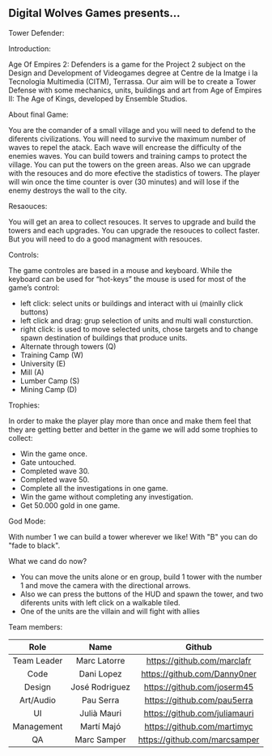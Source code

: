 ## Digital Wolves Games presents...

Tower Defender:

Introduction:

Age Of Empires 2: Defenders is a game for the Project 2 subject on the Design and Development of Videogames degree
at Centre de la Imatge i la Tecnologia Multimedia (CITM), Terrassa. Our aim will be to create a Tower Defense with some mechanics,
units, buildings and art from Age of Empires II: The Age of Kings, developed by Ensemble Studios.

About final Game:

You are the comander of a small village and you will need to defend to the diferents civilizations.
You will need to survive the maximum number of waves to repel the atack. Each wave will encrease the difficulty of the enemies waves.
You can build towers and training camps to protect the village. You can put the towers on the green areas. Also we can upgrade with the resouces
and do more efective the stadistics of towers.
The player will win once the time counter is over (30 minutes) and will lose if the enemy destroys the wall to the city.

Resaouces: 

You will get an area to collect resouces. It serves to upgrade and build the towers and each upgrades. You can upgrade the resouces to collect faster.
But you will need to do a good managment with resouces.


Controls:

The game controles are based in a mouse and keyboard. While the keyboard can be used for “hot-keys” the mouse is used for most of the game’s control:
 - left click: select units or buildings and interact with ui (mainlly click buttons)
 - left click and drag: grup selection of units and multi wall consturction.
 - right click: is used to move selected units, chose targets and to change spawn destination of buildings that produce units.
 - Alternate through towers (Q)
 - Training Camp (W)
 - University (E)
 - Mill (A)
 - Lumber Camp (S)
 - Mining Camp (D)


Trophies:

In order to make the player play more than once and make them feel that they are getting better and better in the game we will add some trophies to collect:

 - Win the game once.
 - Gate untouched.
 - Completed wave 30.
 - Completed wave 50.
 - Complete all the investigations in one game.
 - Win the game without completing any investigation.
 - Get 50.000 gold in one game.

God Mode:

With number 1 we can build a tower wherever we like!
With "B" you can do "fade to black".


What we cand do now?

- You can move the units alone or en group, build 1 tower with the number 1 and move the camera with the directional arrows.
- Also we can press the buttons of the HUD and spawn the tower, and two diferents units with left click on a walkable tiled.
- One of the units are the villain and will fight with allies


Team members:

| Role         |     Name      |           Github             |
|:------------:|:-------------:|:----------------------------:|
| Team Leader  | Marc Latorre  | https://github.com/marclafr  |
| Code         | Dani Lopez    | https://github.com/Danny0ner |
| Design       | José Rodriguez| https://github.com/joserm45  |
| Art/Audio    | Pau Serra     | https://github.com/pau5erra  |
| UI           | Julià Mauri   | https://github.com/juliamauri|
|Management    | Martí Majó    | https://github.com/martimyc  |
|QA            | Marc Samper   |https://github.com/marcsamper |
